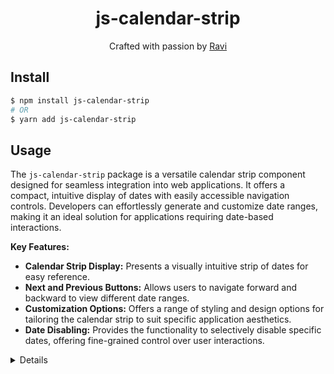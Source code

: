 <div align="center">
  <h1 align="center"> js-calendar-strip </h1>
</div>
<div align="center">
  Crafted with passion by  <a href="https://github.com/ravisoni01">Ravi </a> 
</div>

## Install

```sh
$ npm install js-calendar-strip
# OR
$ yarn add js-calendar-strip
```

## Usage

The `js-calendar-strip` package is a versatile calendar strip component designed for seamless integration into web applications. It offers a compact, intuitive display of dates with easily accessible navigation controls. Developers can effortlessly generate and customize date ranges, making it an ideal solution for applications requiring date-based interactions.

**Key Features:**

- **Calendar Strip Display:** Presents a visually intuitive strip of dates for easy reference.
- **Next and Previous Buttons:** Allows users to navigate forward and backward to view different date ranges.
- **Customization Options:** Offers a range of styling and design options for tailoring the calendar strip to suit specific application aesthetics.
- **Date Disabling:** Provides the functionality to selectively disable specific dates, offering fine-grained control over user interactions.

<div align="center">
  <img src="https://user-images.githubusercontent.com/71606441/273928522-18a9e259-1496-413d-9f16-249f91d0bab3.gif" alt="">
</div>

<details>

```jsx
import React, { useState } from 'react';
import JsCalendarStrip from 'js-calendar-strip';

const Example = () => {
  const [selectedDate, setSelectedDate] = useState(new Date());

  const handleSelectDate = date => {
    setSelectedDate(date);
  };

  return (
    <div>
      <JsCalendarStrip
        selectedDate={selectedDate}
        onDateChange={handleSelectDate}
      />
    </div>
  );
};
```

## Props

| Prop                          | Description                                                                           | Type     | Default      |
| ----------------------------- | ------------------------------------------------------------------------------------- | -------- | ------------ |
| **`selectedDate`**            | Holds the currently chosen date .                                                     |          | Today's Date |
| **`onDateChange`**            | Callback function triggered when a user selects a new date .                          | Function |              |
| **`startDate`**               | Sets the initial date from where the calendar needs to begin .                        | Date     |              |
| **`endDate`**                 | Final date visible in the calendar .                                                  | Date     |
| **`disableDates`**            | Allows the inclusion of a list of dates that are not selectable within the calendar . | Array    |
| **`style`**                   | Style for the main container of the calendar .                                        |          |
| **`headerStyle`**             | Style for the header text of the calendar .                                           |          |
| **`dateNumberStyle`**         | Style for the date number of the calendar strip .                                     |          |
| **`dayNameStyle`**            | Style for the day name of the calendar strip .                                        |          |
| **`selectedDayNameStyle`**    | Style for the selected day name of the calendar strip .                               |          |
| **`selectedDateNumberStyle`** | Style for the selected date number of the calendar strip .                            |          |
| **`selectedDateStyle`**       | Style for the selected date of the calendar strip .                                   |          |              |
| **`hoverStyle`**              | Hover Style for the calendar strip .                                                  |          |              |
| **`disableStyle`**            | Style for the disable date of the calendar strip .                                    |          |

## License

Licensed under the MIT License.
